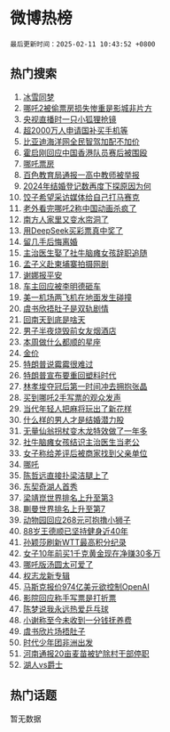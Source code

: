 # 微博热榜

`最后更新时间：2025-02-11 10:43:52 +0800`

## 热门搜索

1. [冰雪同梦](https://m.weibo.cn/search?containerid=100103type%3D1%26t%3D10%26q%3D%23%E5%86%B0%E9%9B%AA%E5%90%8C%E6%A2%A6%23&stream_entry_id=51&isnewpage=1&extparam=seat%3D1%26pos%3D0%26cate%3D10103%26filter_type%3Drealtimehot%26stream_entry_id%3D51%26c_type%3D51%26q%3D%2523%25E5%2586%25B0%25E9%259B%25AA%25E5%2590%258C%25E6%25A2%25A6%2523%26dgr%3D0%26display_time%3D1739241830%26pre_seqid%3D17392418307520402142208)
1. [哪吒2被偷票房损失惨重是影城非片方](https://m.weibo.cn/search?containerid=100103type%3D1%26t%3D10%26q%3D%23%E5%93%AA%E5%90%922%E8%A2%AB%E5%81%B7%E7%A5%A8%E6%88%BF%E6%8D%9F%E5%A4%B1%E6%83%A8%E9%87%8D%E6%98%AF%E5%BD%B1%E5%9F%8E%E9%9D%9E%E7%89%87%E6%96%B9%23&stream_entry_id=31&isnewpage=1&extparam=seat%3D1%26cate%3D5001%26lcate%3D5001%26stream_entry_id%3D31%26realpos%3D1%26flag%3D0%26dgr%3D0%26pos%3D0%26filter_type%3Drealtimehot%26c_type%3D31%26q%3D%2523%25E5%2593%25AA%25E5%2590%25922%25E8%25A2%25AB%25E5%2581%25B7%25E7%25A5%25A8%25E6%2588%25BF%25E6%258D%259F%25E5%25A4%25B1%25E6%2583%25A8%25E9%2587%258D%25E6%2598%25AF%25E5%25BD%25B1%25E5%259F%258E%25E9%259D%259E%25E7%2589%2587%25E6%2596%25B9%2523%26band_rank%3D1%26display_time%3D1739241830%26pre_seqid%3D17392418307520402142208)
1. [央视直播时一只小狐狸抢镜](https://m.weibo.cn/search?containerid=100103type%3D1%26t%3D10%26q%3D%23%E5%A4%AE%E8%A7%86%E7%9B%B4%E6%92%AD%E6%97%B6%E4%B8%80%E5%8F%AA%E5%B0%8F%E7%8B%90%E7%8B%B8%E6%8A%A2%E9%95%9C%23&stream_entry_id=31&isnewpage=1&extparam=seat%3D1%26cate%3D5001%26lcate%3D5001%26stream_entry_id%3D31%26realpos%3D2%26flag%3D0%26dgr%3D0%26pos%3D1%26filter_type%3Drealtimehot%26c_type%3D31%26q%3D%2523%25E5%25A4%25AE%25E8%25A7%2586%25E7%259B%25B4%25E6%2592%25AD%25E6%2597%25B6%25E4%25B8%2580%25E5%258F%25AA%25E5%25B0%258F%25E7%258B%2590%25E7%258B%25B8%25E6%258A%25A2%25E9%2595%259C%2523%26band_rank%3D2%26display_time%3D1739241830%26pre_seqid%3D17392418307520402142208)
1. [超2000万人申请国补买手机等](https://m.weibo.cn/search?containerid=100103type%3D1%26t%3D10%26q%3D%23%E8%B6%852000%E4%B8%87%E4%BA%BA%E7%94%B3%E8%AF%B7%E5%9B%BD%E8%A1%A5%E4%B9%B0%E6%89%8B%E6%9C%BA%E7%AD%89%23&stream_entry_id=31&isnewpage=1&extparam=seat%3D1%26cate%3D5001%26lcate%3D5001%26stream_entry_id%3D31%26realpos%3D3%26flag%3D0%26dgr%3D0%26pos%3D2%26filter_type%3Drealtimehot%26c_type%3D31%26q%3D%2523%25E8%25B6%25852000%25E4%25B8%2587%25E4%25BA%25BA%25E7%2594%25B3%25E8%25AF%25B7%25E5%259B%25BD%25E8%25A1%25A5%25E4%25B9%25B0%25E6%2589%258B%25E6%259C%25BA%25E7%25AD%2589%2523%26band_rank%3D3%26display_time%3D1739241830%26pre_seqid%3D17392418307520402142208)
1. [比亚迪海洋网全民智驾加配不加价](https://m.weibo.cn/search?containerid=100103type%3D1%26t%3D10%26q%3D%23%E6%AF%94%E4%BA%9A%E8%BF%AA%E6%B5%B7%E6%B4%8B%E7%BD%91%E5%85%A8%E6%B0%91%E6%99%BA%E9%A9%BE%E5%8A%A0%E9%85%8D%E4%B8%8D%E5%8A%A0%E4%BB%B7%23&stream_entry_id=31&isnewpage=1&extparam=seat%3D1%26cate%3D5001%26lcate%3D5001%26stream_entry_id%3D31%26q%3D%2523%25E6%25AF%2594%25E4%25BA%259A%25E8%25BF%25AA%25E6%25B5%25B7%25E6%25B4%258B%25E7%25BD%2591%25E5%2585%25A8%25E6%25B0%2591%25E6%2599%25BA%25E9%25A9%25BE%25E5%258A%25A0%25E9%2585%258D%25E4%25B8%258D%25E5%258A%25A0%25E4%25BB%25B7%2523%26dgr%3D0%26pos%3D3%26adid%3D275759%26is_ad_pos%3D1%26filter_type%3Drealtimehot%26c_type%3D31%26topic_ad%3D1%26band_rank%3D4%26display_time%3D1739241830%26pre_seqid%3D17392418307520402142208)
1. [霍启刚回应中国香港队员赛后被围殴](https://m.weibo.cn/search?containerid=100103type%3D1%26t%3D10%26q%3D%23%E9%9C%8D%E5%90%AF%E5%88%9A%E5%9B%9E%E5%BA%94%E4%B8%AD%E5%9B%BD%E9%A6%99%E6%B8%AF%E9%98%9F%E5%91%98%E8%B5%9B%E5%90%8E%E8%A2%AB%E5%9B%B4%E6%AE%B4%23&stream_entry_id=31&isnewpage=1&extparam=seat%3D1%26cate%3D5001%26lcate%3D5001%26stream_entry_id%3D31%26realpos%3D4%26flag%3D2%26dgr%3D0%26pos%3D4%26filter_type%3Drealtimehot%26c_type%3D31%26q%3D%2523%25E9%259C%258D%25E5%2590%25AF%25E5%2588%259A%25E5%259B%259E%25E5%25BA%2594%25E4%25B8%25AD%25E5%259B%25BD%25E9%25A6%2599%25E6%25B8%25AF%25E9%2598%259F%25E5%2591%2598%25E8%25B5%259B%25E5%2590%258E%25E8%25A2%25AB%25E5%259B%25B4%25E6%25AE%25B4%2523%26band_rank%3D4%26display_time%3D1739241830%26pre_seqid%3D17392418307520402142208)
1. [哪吒票房](https://m.weibo.cn/search?containerid=100103type%3D1%26t%3D10%26q%3D%E5%93%AA%E5%90%92%E7%A5%A8%E6%88%BF&stream_entry_id=31&isnewpage=1&extparam=seat%3D1%26cate%3D5001%26lcate%3D5001%26stream_entry_id%3D31%26realpos%3D5%26flag%3D1%26dgr%3D0%26pos%3D5%26filter_type%3Drealtimehot%26c_type%3D31%26q%3D%25E5%2593%25AA%25E5%2590%2592%25E7%25A5%25A8%25E6%2588%25BF%26band_rank%3D5%26display_time%3D1739241830%26pre_seqid%3D17392418307520402142208)
1. [百色教育局通报一高中教师被举报](https://m.weibo.cn/search?containerid=100103type%3D1%26t%3D10%26q%3D%23%E7%99%BE%E8%89%B2%E6%95%99%E8%82%B2%E5%B1%80%E9%80%9A%E6%8A%A5%E4%B8%80%E9%AB%98%E4%B8%AD%E6%95%99%E5%B8%88%E8%A2%AB%E4%B8%BE%E6%8A%A5%23&stream_entry_id=31&isnewpage=1&extparam=seat%3D1%26cate%3D5001%26lcate%3D5001%26stream_entry_id%3D31%26realpos%3D6%26flag%3D16%26dgr%3D0%26pos%3D6%26filter_type%3Drealtimehot%26c_type%3D31%26q%3D%2523%25E7%2599%25BE%25E8%2589%25B2%25E6%2595%2599%25E8%2582%25B2%25E5%25B1%2580%25E9%2580%259A%25E6%258A%25A5%25E4%25B8%2580%25E9%25AB%2598%25E4%25B8%25AD%25E6%2595%2599%25E5%25B8%2588%25E8%25A2%25AB%25E4%25B8%25BE%25E6%258A%25A5%2523%26band_rank%3D6%26display_time%3D1739241830%26pre_seqid%3D17392418307520402142208)
1. [2024年结婚登记数再度下探原因为何](https://m.weibo.cn/search?containerid=100103type%3D1%26t%3D10%26q%3D%232024%E5%B9%B4%E7%BB%93%E5%A9%9A%E7%99%BB%E8%AE%B0%E6%95%B0%E5%86%8D%E5%BA%A6%E4%B8%8B%E6%8E%A2%E5%8E%9F%E5%9B%A0%E4%B8%BA%E4%BD%95%23&stream_entry_id=31&isnewpage=1&extparam=seat%3D1%26cate%3D5001%26lcate%3D5001%26stream_entry_id%3D31%26realpos%3D7%26flag%3D0%26dgr%3D0%26pos%3D7%26filter_type%3Drealtimehot%26c_type%3D31%26q%3D%25232024%25E5%25B9%25B4%25E7%25BB%2593%25E5%25A9%259A%25E7%2599%25BB%25E8%25AE%25B0%25E6%2595%25B0%25E5%2586%258D%25E5%25BA%25A6%25E4%25B8%258B%25E6%258E%25A2%25E5%258E%259F%25E5%259B%25A0%25E4%25B8%25BA%25E4%25BD%2595%2523%26band_rank%3D7%26display_time%3D1739241830%26pre_seqid%3D17392418307520402142208)
1. [饺子希望采访媒体给自己打马赛克](https://m.weibo.cn/search?containerid=100103type%3D1%26t%3D10%26q%3D%23%E9%A5%BA%E5%AD%90%E5%B8%8C%E6%9C%9B%E9%87%87%E8%AE%BF%E5%AA%92%E4%BD%93%E7%BB%99%E8%87%AA%E5%B7%B1%E6%89%93%E9%A9%AC%E8%B5%9B%E5%85%8B%23&stream_entry_id=31&isnewpage=1&extparam=seat%3D1%26cate%3D5001%26lcate%3D5001%26stream_entry_id%3D31%26realpos%3D8%26flag%3D0%26dgr%3D0%26pos%3D8%26filter_type%3Drealtimehot%26c_type%3D31%26q%3D%2523%25E9%25A5%25BA%25E5%25AD%2590%25E5%25B8%258C%25E6%259C%259B%25E9%2587%2587%25E8%25AE%25BF%25E5%25AA%2592%25E4%25BD%2593%25E7%25BB%2599%25E8%2587%25AA%25E5%25B7%25B1%25E6%2589%2593%25E9%25A9%25AC%25E8%25B5%259B%25E5%2585%258B%2523%26band_rank%3D8%26display_time%3D1739241830%26pre_seqid%3D17392418307520402142208)
1. [老外看完哪吒2称中国动画杀疯了](https://m.weibo.cn/search?containerid=100103type%3D1%26t%3D10%26q%3D%23%E8%80%81%E5%A4%96%E7%9C%8B%E5%AE%8C%E5%93%AA%E5%90%922%E7%A7%B0%E4%B8%AD%E5%9B%BD%E5%8A%A8%E7%94%BB%E6%9D%80%E7%96%AF%E4%BA%86%23&stream_entry_id=31&isnewpage=1&extparam=seat%3D1%26cate%3D5001%26lcate%3D5001%26stream_entry_id%3D31%26realpos%3D9%26flag%3D0%26dgr%3D0%26pos%3D9%26filter_type%3Drealtimehot%26c_type%3D31%26q%3D%2523%25E8%2580%2581%25E5%25A4%2596%25E7%259C%258B%25E5%25AE%258C%25E5%2593%25AA%25E5%2590%25922%25E7%25A7%25B0%25E4%25B8%25AD%25E5%259B%25BD%25E5%258A%25A8%25E7%2594%25BB%25E6%259D%2580%25E7%2596%25AF%25E4%25BA%2586%2523%26band_rank%3D9%26display_time%3D1739241830%26pre_seqid%3D17392418307520402142208)
1. [南方人家里又变水帘洞了](https://m.weibo.cn/search?containerid=100103type%3D1%26t%3D10%26q%3D%23%E5%8D%97%E6%96%B9%E4%BA%BA%E5%AE%B6%E9%87%8C%E5%8F%88%E5%8F%98%E6%B0%B4%E5%B8%98%E6%B4%9E%E4%BA%86%23&stream_entry_id=31&isnewpage=1&extparam=seat%3D1%26cate%3D5001%26lcate%3D5001%26stream_entry_id%3D31%26realpos%3D10%26flag%3D1%26dgr%3D0%26pos%3D10%26filter_type%3Drealtimehot%26c_type%3D31%26q%3D%2523%25E5%258D%2597%25E6%2596%25B9%25E4%25BA%25BA%25E5%25AE%25B6%25E9%2587%258C%25E5%258F%2588%25E5%258F%2598%25E6%25B0%25B4%25E5%25B8%2598%25E6%25B4%259E%25E4%25BA%2586%2523%26band_rank%3D10%26display_time%3D1739241830%26pre_seqid%3D17392418307520402142208)
1. [用DeepSeek买彩票真中奖了](https://m.weibo.cn/search?containerid=100103type%3D1%26t%3D10%26q%3D%23%E7%94%A8DeepSeek%E4%B9%B0%E5%BD%A9%E7%A5%A8%E7%9C%9F%E4%B8%AD%E5%A5%96%E4%BA%86%23&stream_entry_id=31&isnewpage=1&extparam=seat%3D1%26cate%3D5001%26lcate%3D5001%26stream_entry_id%3D31%26realpos%3D11%26flag%3D1%26dgr%3D0%26pos%3D11%26filter_type%3Drealtimehot%26c_type%3D31%26q%3D%2523%25E7%2594%25A8DeepSeek%25E4%25B9%25B0%25E5%25BD%25A9%25E7%25A5%25A8%25E7%259C%259F%25E4%25B8%25AD%25E5%25A5%2596%25E4%25BA%2586%2523%26band_rank%3D11%26display_time%3D1739241830%26pre_seqid%3D17392418307520402142208)
1. [留几手后悔离婚](https://m.weibo.cn/search?containerid=100103type%3D1%26t%3D10%26q%3D%23%E7%95%99%E5%87%A0%E6%89%8B%E5%90%8E%E6%82%94%E7%A6%BB%E5%A9%9A%23&stream_entry_id=31&isnewpage=1&extparam=seat%3D1%26cate%3D5001%26lcate%3D5001%26stream_entry_id%3D31%26realpos%3D12%26flag%3D1%26dgr%3D0%26pos%3D12%26filter_type%3Drealtimehot%26c_type%3D31%26q%3D%2523%25E7%2595%2599%25E5%2587%25A0%25E6%2589%258B%25E5%2590%258E%25E6%2582%2594%25E7%25A6%25BB%25E5%25A9%259A%2523%26band_rank%3D12%26display_time%3D1739241830%26pre_seqid%3D17392418307520402142208)
1. [主治医生娶了社牛脑瘫女孩辞职追随](https://m.weibo.cn/search?containerid=100103type%3D1%26t%3D10%26q%3D%23%E4%B8%BB%E6%B2%BB%E5%8C%BB%E7%94%9F%E5%A8%B6%E4%BA%86%E7%A4%BE%E7%89%9B%E8%84%91%E7%98%AB%E5%A5%B3%E5%AD%A9%E8%BE%9E%E8%81%8C%E8%BF%BD%E9%9A%8F%23&stream_entry_id=31&isnewpage=1&extparam=seat%3D1%26cate%3D5001%26lcate%3D5001%26stream_entry_id%3D31%26realpos%3D13%26flag%3D1%26dgr%3D0%26pos%3D13%26filter_type%3Drealtimehot%26c_type%3D31%26q%3D%2523%25E4%25B8%25BB%25E6%25B2%25BB%25E5%258C%25BB%25E7%2594%259F%25E5%25A8%25B6%25E4%25BA%2586%25E7%25A4%25BE%25E7%2589%259B%25E8%2584%2591%25E7%2598%25AB%25E5%25A5%25B3%25E5%25AD%25A9%25E8%25BE%259E%25E8%2581%258C%25E8%25BF%25BD%25E9%259A%258F%2523%26band_rank%3D13%26display_time%3D1739241830%26pre_seqid%3D17392418307520402142208)
1. [孟子义赴柬埔寨拍摄网剧](https://m.weibo.cn/search?containerid=100103type%3D1%26t%3D10%26q%3D%23%E5%AD%9F%E5%AD%90%E4%B9%89%E8%B5%B4%E6%9F%AC%E5%9F%94%E5%AF%A8%E6%8B%8D%E6%91%84%E7%BD%91%E5%89%A7%23&stream_entry_id=31&isnewpage=1&extparam=seat%3D1%26cate%3D5001%26lcate%3D5001%26stream_entry_id%3D31%26realpos%3D14%26flag%3D2%26dgr%3D0%26pos%3D14%26filter_type%3Drealtimehot%26c_type%3D31%26q%3D%2523%25E5%25AD%259F%25E5%25AD%2590%25E4%25B9%2589%25E8%25B5%25B4%25E6%259F%25AC%25E5%259F%2594%25E5%25AF%25A8%25E6%258B%258D%25E6%2591%2584%25E7%25BD%2591%25E5%2589%25A7%2523%26band_rank%3D14%26display_time%3D1739241830%26pre_seqid%3D17392418307520402142208)
1. [谢娜报平安](https://m.weibo.cn/search?containerid=100103type%3D1%26t%3D10%26q%3D%23%E8%B0%A2%E5%A8%9C%E6%8A%A5%E5%B9%B3%E5%AE%89%23&stream_entry_id=31&isnewpage=1&extparam=seat%3D1%26cate%3D5001%26lcate%3D5001%26stream_entry_id%3D31%26realpos%3D15%26flag%3D2%26dgr%3D0%26pos%3D15%26filter_type%3Drealtimehot%26c_type%3D31%26q%3D%2523%25E8%25B0%25A2%25E5%25A8%259C%25E6%258A%25A5%25E5%25B9%25B3%25E5%25AE%2589%2523%26band_rank%3D15%26display_time%3D1739241830%26pre_seqid%3D17392418307520402142208)
1. [车主回应被李明德砸车](https://m.weibo.cn/search?containerid=100103type%3D1%26t%3D10%26q%3D%23%E8%BD%A6%E4%B8%BB%E5%9B%9E%E5%BA%94%E8%A2%AB%E6%9D%8E%E6%98%8E%E5%BE%B7%E7%A0%B8%E8%BD%A6%23&stream_entry_id=31&isnewpage=1&extparam=seat%3D1%26cate%3D5001%26lcate%3D5001%26stream_entry_id%3D31%26realpos%3D16%26flag%3D1%26dgr%3D0%26pos%3D16%26filter_type%3Drealtimehot%26c_type%3D31%26q%3D%2523%25E8%25BD%25A6%25E4%25B8%25BB%25E5%259B%259E%25E5%25BA%2594%25E8%25A2%25AB%25E6%259D%258E%25E6%2598%258E%25E5%25BE%25B7%25E7%25A0%25B8%25E8%25BD%25A6%2523%26band_rank%3D16%26display_time%3D1739241830%26pre_seqid%3D17392418307520402142208)
1. [美一机场两飞机在地面发生碰撞](https://m.weibo.cn/search?containerid=100103type%3D1%26t%3D10%26q%3D%23%E7%BE%8E%E4%B8%80%E6%9C%BA%E5%9C%BA%E4%B8%A4%E9%A3%9E%E6%9C%BA%E5%9C%A8%E5%9C%B0%E9%9D%A2%E5%8F%91%E7%94%9F%E7%A2%B0%E6%92%9E%23&stream_entry_id=31&isnewpage=1&extparam=seat%3D1%26cate%3D5001%26lcate%3D5001%26stream_entry_id%3D31%26realpos%3D17%26flag%3D0%26dgr%3D0%26pos%3D17%26filter_type%3Drealtimehot%26c_type%3D31%26q%3D%2523%25E7%25BE%258E%25E4%25B8%2580%25E6%259C%25BA%25E5%259C%25BA%25E4%25B8%25A4%25E9%25A3%259E%25E6%259C%25BA%25E5%259C%25A8%25E5%259C%25B0%25E9%259D%25A2%25E5%258F%2591%25E7%2594%259F%25E7%25A2%25B0%25E6%2592%259E%2523%26band_rank%3D17%26display_time%3D1739241830%26pre_seqid%3D17392418307520402142208)
1. [虞书欣捂肚子是双轨剧情](https://m.weibo.cn/search?containerid=100103type%3D1%26t%3D10%26q%3D%23%E8%99%9E%E4%B9%A6%E6%AC%A3%E6%8D%82%E8%82%9A%E5%AD%90%E6%98%AF%E5%8F%8C%E8%BD%A8%E5%89%A7%E6%83%85%23&stream_entry_id=31&isnewpage=1&extparam=seat%3D1%26cate%3D5001%26lcate%3D5001%26stream_entry_id%3D31%26realpos%3D18%26flag%3D1%26dgr%3D0%26pos%3D18%26filter_type%3Drealtimehot%26c_type%3D31%26q%3D%2523%25E8%2599%259E%25E4%25B9%25A6%25E6%25AC%25A3%25E6%258D%2582%25E8%2582%259A%25E5%25AD%2590%25E6%2598%25AF%25E5%258F%258C%25E8%25BD%25A8%25E5%2589%25A7%25E6%2583%2585%2523%26band_rank%3D18%26display_time%3D1739241830%26pre_seqid%3D17392418307520402142208)
1. [回南天到底是啥天](https://m.weibo.cn/search?containerid=100103type%3D1%26t%3D10%26q%3D%23%E5%9B%9E%E5%8D%97%E5%A4%A9%E5%88%B0%E5%BA%95%E6%98%AF%E5%95%A5%E5%A4%A9%23&stream_entry_id=31&isnewpage=1&extparam=seat%3D1%26cate%3D5001%26lcate%3D5001%26stream_entry_id%3D31%26realpos%3D19%26flag%3D1%26dgr%3D0%26pos%3D19%26filter_type%3Drealtimehot%26c_type%3D31%26q%3D%2523%25E5%259B%259E%25E5%258D%2597%25E5%25A4%25A9%25E5%2588%25B0%25E5%25BA%2595%25E6%2598%25AF%25E5%2595%25A5%25E5%25A4%25A9%2523%26band_rank%3D19%26display_time%3D1739241830%26pre_seqid%3D17392418307520402142208)
1. [男子半夜烧毁前女友烟酒店](https://m.weibo.cn/search?containerid=100103type%3D1%26t%3D10%26q%3D%23%E7%94%B7%E5%AD%90%E5%8D%8A%E5%A4%9C%E7%83%A7%E6%AF%81%E5%89%8D%E5%A5%B3%E5%8F%8B%E7%83%9F%E9%85%92%E5%BA%97%23&stream_entry_id=31&isnewpage=1&extparam=seat%3D1%26cate%3D5001%26lcate%3D5001%26stream_entry_id%3D31%26realpos%3D20%26flag%3D0%26dgr%3D0%26pos%3D20%26filter_type%3Drealtimehot%26c_type%3D31%26q%3D%2523%25E7%2594%25B7%25E5%25AD%2590%25E5%258D%258A%25E5%25A4%259C%25E7%2583%25A7%25E6%25AF%2581%25E5%2589%258D%25E5%25A5%25B3%25E5%258F%258B%25E7%2583%259F%25E9%2585%2592%25E5%25BA%2597%2523%26band_rank%3D20%26display_time%3D1739241830%26pre_seqid%3D17392418307520402142208)
1. [本周做什么都顺的星座](https://m.weibo.cn/search?containerid=100103type%3D1%26t%3D10%26q%3D%23%E6%9C%AC%E5%91%A8%E5%81%9A%E4%BB%80%E4%B9%88%E9%83%BD%E9%A1%BA%E7%9A%84%E6%98%9F%E5%BA%A7%23&stream_entry_id=31&isnewpage=1&extparam=seat%3D1%26cate%3D5001%26lcate%3D5001%26stream_entry_id%3D31%26realpos%3D21%26flag%3D1%26dgr%3D0%26pos%3D21%26filter_type%3Drealtimehot%26c_type%3D31%26q%3D%2523%25E6%259C%25AC%25E5%2591%25A8%25E5%2581%259A%25E4%25BB%2580%25E4%25B9%2588%25E9%2583%25BD%25E9%25A1%25BA%25E7%259A%2584%25E6%2598%259F%25E5%25BA%25A7%2523%26band_rank%3D21%26display_time%3D1739241830%26pre_seqid%3D17392418307520402142208)
1. [金价](https://m.weibo.cn/search?containerid=100103type%3D1%26t%3D10%26q%3D%E9%87%91%E4%BB%B7&stream_entry_id=31&isnewpage=1&extparam=seat%3D1%26cate%3D5001%26lcate%3D5001%26stream_entry_id%3D31%26realpos%3D22%26flag%3D1%26dgr%3D0%26pos%3D22%26filter_type%3Drealtimehot%26c_type%3D31%26q%3D%25E9%2587%2591%25E4%25BB%25B7%26band_rank%3D22%26display_time%3D1739241830%26pre_seqid%3D17392418307520402142208)
1. [特朗普说霉霉很难过](https://m.weibo.cn/search?containerid=100103type%3D1%26t%3D10%26q%3D%23%E7%89%B9%E6%9C%97%E6%99%AE%E8%AF%B4%E9%9C%89%E9%9C%89%E5%BE%88%E9%9A%BE%E8%BF%87%23&stream_entry_id=31&isnewpage=1&extparam=seat%3D1%26cate%3D5001%26lcate%3D5001%26stream_entry_id%3D31%26realpos%3D23%26flag%3D0%26dgr%3D0%26pos%3D23%26filter_type%3Drealtimehot%26c_type%3D31%26q%3D%2523%25E7%2589%25B9%25E6%259C%2597%25E6%2599%25AE%25E8%25AF%25B4%25E9%259C%2589%25E9%259C%2589%25E5%25BE%2588%25E9%259A%25BE%25E8%25BF%2587%2523%26band_rank%3D23%26display_time%3D1739241830%26pre_seqid%3D17392418307520402142208)
1. [特朗普宣布要重回塑料时代](https://m.weibo.cn/search?containerid=100103type%3D1%26t%3D10%26q%3D%23%E7%89%B9%E6%9C%97%E6%99%AE%E5%AE%A3%E5%B8%83%E8%A6%81%E9%87%8D%E5%9B%9E%E5%A1%91%E6%96%99%E6%97%B6%E4%BB%A3%23&stream_entry_id=31&isnewpage=1&extparam=seat%3D1%26cate%3D5001%26lcate%3D5001%26stream_entry_id%3D31%26realpos%3D24%26flag%3D0%26dgr%3D0%26pos%3D24%26filter_type%3Drealtimehot%26c_type%3D31%26q%3D%2523%25E7%2589%25B9%25E6%259C%2597%25E6%2599%25AE%25E5%25AE%25A3%25E5%25B8%2583%25E8%25A6%2581%25E9%2587%258D%25E5%259B%259E%25E5%25A1%2591%25E6%2596%2599%25E6%2597%25B6%25E4%25BB%25A3%2523%26band_rank%3D24%26display_time%3D1739241830%26pre_seqid%3D17392418307520402142208)
1. [林孝埈夺冠后第一时间冲去拥抱张晶](https://m.weibo.cn/search?containerid=100103type%3D1%26t%3D10%26q%3D%23%E6%9E%97%E5%AD%9D%E5%9F%88%E5%A4%BA%E5%86%A0%E5%90%8E%E7%AC%AC%E4%B8%80%E6%97%B6%E9%97%B4%E5%86%B2%E5%8E%BB%E6%8B%A5%E6%8A%B1%E5%BC%A0%E6%99%B6%23&stream_entry_id=31&isnewpage=1&extparam=seat%3D1%26cate%3D5001%26lcate%3D5001%26stream_entry_id%3D31%26realpos%3D25%26flag%3D1%26dgr%3D0%26pos%3D25%26filter_type%3Drealtimehot%26c_type%3D31%26q%3D%2523%25E6%259E%2597%25E5%25AD%259D%25E5%259F%2588%25E5%25A4%25BA%25E5%2586%25A0%25E5%2590%258E%25E7%25AC%25AC%25E4%25B8%2580%25E6%2597%25B6%25E9%2597%25B4%25E5%2586%25B2%25E5%258E%25BB%25E6%258B%25A5%25E6%258A%25B1%25E5%25BC%25A0%25E6%2599%25B6%2523%26band_rank%3D25%26display_time%3D1739241830%26pre_seqid%3D17392418307520402142208)
1. [买到哪吒2手写票的观众发声](https://m.weibo.cn/search?containerid=100103type%3D1%26t%3D10%26q%3D%23%E4%B9%B0%E5%88%B0%E5%93%AA%E5%90%922%E6%89%8B%E5%86%99%E7%A5%A8%E7%9A%84%E8%A7%82%E4%BC%97%E5%8F%91%E5%A3%B0%23&stream_entry_id=31&isnewpage=1&extparam=seat%3D1%26cate%3D5001%26lcate%3D5001%26stream_entry_id%3D31%26realpos%3D26%26flag%3D0%26dgr%3D0%26pos%3D26%26filter_type%3Drealtimehot%26c_type%3D31%26q%3D%2523%25E4%25B9%25B0%25E5%2588%25B0%25E5%2593%25AA%25E5%2590%25922%25E6%2589%258B%25E5%2586%2599%25E7%25A5%25A8%25E7%259A%2584%25E8%25A7%2582%25E4%25BC%2597%25E5%258F%2591%25E5%25A3%25B0%2523%26band_rank%3D26%26display_time%3D1739241830%26pre_seqid%3D17392418307520402142208)
1. [当代年轻人把麻将玩出了新花样](https://m.weibo.cn/search?containerid=100103type%3D1%26t%3D10%26q%3D%23%E5%BD%93%E4%BB%A3%E5%B9%B4%E8%BD%BB%E4%BA%BA%E6%8A%8A%E9%BA%BB%E5%B0%86%E7%8E%A9%E5%87%BA%E4%BA%86%E6%96%B0%E8%8A%B1%E6%A0%B7%23&stream_entry_id=31&isnewpage=1&extparam=seat%3D1%26cate%3D5001%26lcate%3D5001%26stream_entry_id%3D31%26realpos%3D27%26flag%3D1%26dgr%3D0%26pos%3D27%26filter_type%3Drealtimehot%26c_type%3D31%26q%3D%2523%25E5%25BD%2593%25E4%25BB%25A3%25E5%25B9%25B4%25E8%25BD%25BB%25E4%25BA%25BA%25E6%258A%258A%25E9%25BA%25BB%25E5%25B0%2586%25E7%258E%25A9%25E5%2587%25BA%25E4%25BA%2586%25E6%2596%25B0%25E8%258A%25B1%25E6%25A0%25B7%2523%26band_rank%3D27%26display_time%3D1739241830%26pre_seqid%3D17392418307520402142208)
1. [什么样的男人才是结婚潜力股](https://m.weibo.cn/search?containerid=100103type%3D1%26t%3D10%26q%3D%E4%BB%80%E4%B9%88%E6%A0%B7%E7%9A%84%E7%94%B7%E4%BA%BA%E6%89%8D%E6%98%AF%E7%BB%93%E5%A9%9A%E6%BD%9C%E5%8A%9B%E8%82%A1&stream_entry_id=31&isnewpage=1&extparam=seat%3D1%26cate%3D5001%26lcate%3D5001%26stream_entry_id%3D31%26realpos%3D28%26flag%3D1%26dgr%3D0%26pos%3D28%26filter_type%3Drealtimehot%26c_type%3D31%26q%3D%25E4%25BB%2580%25E4%25B9%2588%25E6%25A0%25B7%25E7%259A%2584%25E7%2594%25B7%25E4%25BA%25BA%25E6%2589%258D%25E6%2598%25AF%25E7%25BB%2593%25E5%25A9%259A%25E6%25BD%259C%25E5%258A%259B%25E8%2582%25A1%26band_rank%3D28%26display_time%3D1739241830%26pre_seqid%3D17392418307520402142208)
1. [无量仙翁拐杖变木龙特效做了一年多](https://m.weibo.cn/search?containerid=100103type%3D1%26t%3D10%26q%3D%23%E6%97%A0%E9%87%8F%E4%BB%99%E7%BF%81%E6%8B%90%E6%9D%96%E5%8F%98%E6%9C%A8%E9%BE%99%E7%89%B9%E6%95%88%E5%81%9A%E4%BA%86%E4%B8%80%E5%B9%B4%E5%A4%9A%23&stream_entry_id=31&isnewpage=1&extparam=seat%3D1%26cate%3D5001%26lcate%3D5001%26stream_entry_id%3D31%26realpos%3D29%26flag%3D0%26dgr%3D0%26pos%3D29%26filter_type%3Drealtimehot%26c_type%3D31%26q%3D%2523%25E6%2597%25A0%25E9%2587%258F%25E4%25BB%2599%25E7%25BF%2581%25E6%258B%2590%25E6%259D%2596%25E5%258F%2598%25E6%259C%25A8%25E9%25BE%2599%25E7%2589%25B9%25E6%2595%2588%25E5%2581%259A%25E4%25BA%2586%25E4%25B8%2580%25E5%25B9%25B4%25E5%25A4%259A%2523%26band_rank%3D29%26display_time%3D1739241830%26pre_seqid%3D17392418307520402142208)
1. [社牛脑瘫女孩结识主治医生当老公](https://m.weibo.cn/search?containerid=100103type%3D1%26t%3D10%26q%3D%23%E7%A4%BE%E7%89%9B%E8%84%91%E7%98%AB%E5%A5%B3%E5%AD%A9%E7%BB%93%E8%AF%86%E4%B8%BB%E6%B2%BB%E5%8C%BB%E7%94%9F%E5%BD%93%E8%80%81%E5%85%AC%23&stream_entry_id=31&isnewpage=1&extparam=seat%3D1%26cate%3D5001%26lcate%3D5001%26stream_entry_id%3D31%26realpos%3D30%26flag%3D1%26dgr%3D0%26pos%3D30%26filter_type%3Drealtimehot%26c_type%3D31%26q%3D%2523%25E7%25A4%25BE%25E7%2589%259B%25E8%2584%2591%25E7%2598%25AB%25E5%25A5%25B3%25E5%25AD%25A9%25E7%25BB%2593%25E8%25AF%2586%25E4%25B8%25BB%25E6%25B2%25BB%25E5%258C%25BB%25E7%2594%259F%25E5%25BD%2593%25E8%2580%2581%25E5%2585%25AC%2523%26band_rank%3D30%26display_time%3D1739241830%26pre_seqid%3D17392418307520402142208)
1. [女子称给差评后被商家找到父亲单位](https://m.weibo.cn/search?containerid=100103type%3D1%26t%3D10%26q%3D%23%E5%A5%B3%E5%AD%90%E7%A7%B0%E7%BB%99%E5%B7%AE%E8%AF%84%E5%90%8E%E8%A2%AB%E5%95%86%E5%AE%B6%E6%89%BE%E5%88%B0%E7%88%B6%E4%BA%B2%E5%8D%95%E4%BD%8D%23&stream_entry_id=31&isnewpage=1&extparam=seat%3D1%26cate%3D5001%26lcate%3D5001%26stream_entry_id%3D31%26realpos%3D31%26flag%3D1%26dgr%3D0%26pos%3D31%26filter_type%3Drealtimehot%26c_type%3D31%26q%3D%2523%25E5%25A5%25B3%25E5%25AD%2590%25E7%25A7%25B0%25E7%25BB%2599%25E5%25B7%25AE%25E8%25AF%2584%25E5%2590%258E%25E8%25A2%25AB%25E5%2595%2586%25E5%25AE%25B6%25E6%2589%25BE%25E5%2588%25B0%25E7%2588%25B6%25E4%25BA%25B2%25E5%258D%2595%25E4%25BD%258D%2523%26band_rank%3D31%26display_time%3D1739241830%26pre_seqid%3D17392418307520402142208)
1. [哪吒](https://m.weibo.cn/search?containerid=100103type%3D1%26t%3D10%26q%3D%E5%93%AA%E5%90%92&stream_entry_id=31&isnewpage=1&extparam=seat%3D1%26cate%3D5001%26lcate%3D5001%26stream_entry_id%3D31%26realpos%3D32%26flag%3D0%26dgr%3D0%26pos%3D32%26filter_type%3Drealtimehot%26c_type%3D31%26q%3D%25E5%2593%25AA%25E5%2590%2592%26band_rank%3D32%26display_time%3D1739241830%26pre_seqid%3D17392418307520402142208)
1. [陈哲远直接扑梁洁腿上了](https://m.weibo.cn/search?containerid=100103type%3D1%26t%3D10%26q%3D%23%E9%99%88%E5%93%B2%E8%BF%9C%E7%9B%B4%E6%8E%A5%E6%89%91%E6%A2%81%E6%B4%81%E8%85%BF%E4%B8%8A%E4%BA%86%23&stream_entry_id=31&isnewpage=1&extparam=seat%3D1%26cate%3D5001%26lcate%3D5001%26stream_entry_id%3D31%26realpos%3D33%26flag%3D1%26dgr%3D0%26pos%3D33%26filter_type%3Drealtimehot%26c_type%3D31%26q%3D%2523%25E9%2599%2588%25E5%2593%25B2%25E8%25BF%259C%25E7%259B%25B4%25E6%258E%25A5%25E6%2589%2591%25E6%25A2%2581%25E6%25B4%2581%25E8%2585%25BF%25E4%25B8%258A%25E4%25BA%2586%2523%26band_rank%3D33%26display_time%3D1739241830%26pre_seqid%3D17392418307520402142208)
1. [东契奇湖人首秀](https://m.weibo.cn/search?containerid=100103type%3D1%26t%3D10%26q%3D%23%E4%B8%9C%E5%A5%91%E5%A5%87%E6%B9%96%E4%BA%BA%E9%A6%96%E7%A7%80%23&stream_entry_id=31&isnewpage=1&extparam=seat%3D1%26cate%3D5001%26lcate%3D5001%26stream_entry_id%3D31%26realpos%3D34%26flag%3D0%26dgr%3D0%26pos%3D34%26filter_type%3Drealtimehot%26c_type%3D31%26q%3D%2523%25E4%25B8%259C%25E5%25A5%2591%25E5%25A5%2587%25E6%25B9%2596%25E4%25BA%25BA%25E9%25A6%2596%25E7%25A7%2580%2523%26band_rank%3D34%26display_time%3D1739241830%26pre_seqid%3D17392418307520402142208)
1. [梁靖崑世界排名上升至第3](https://m.weibo.cn/search?containerid=100103type%3D1%26t%3D10%26q%3D%23%E6%A2%81%E9%9D%96%E5%B4%91%E4%B8%96%E7%95%8C%E6%8E%92%E5%90%8D%E4%B8%8A%E5%8D%87%E8%87%B3%E7%AC%AC3%23&stream_entry_id=31&isnewpage=1&extparam=seat%3D1%26cate%3D5001%26lcate%3D5001%26stream_entry_id%3D31%26realpos%3D35%26flag%3D1%26dgr%3D0%26pos%3D35%26filter_type%3Drealtimehot%26c_type%3D31%26q%3D%2523%25E6%25A2%2581%25E9%259D%2596%25E5%25B4%2591%25E4%25B8%2596%25E7%2595%258C%25E6%258E%2592%25E5%2590%258D%25E4%25B8%258A%25E5%258D%2587%25E8%2587%25B3%25E7%25AC%25AC3%2523%26band_rank%3D35%26display_time%3D1739241830%26pre_seqid%3D17392418307520402142208)
1. [蒯曼世界排名上升至第7](https://m.weibo.cn/search?containerid=100103type%3D1%26t%3D10%26q%3D%23%E8%92%AF%E6%9B%BC%E4%B8%96%E7%95%8C%E6%8E%92%E5%90%8D%E4%B8%8A%E5%8D%87%E8%87%B3%E7%AC%AC7%23&stream_entry_id=31&isnewpage=1&extparam=seat%3D1%26cate%3D5001%26lcate%3D5001%26stream_entry_id%3D31%26realpos%3D36%26flag%3D1%26dgr%3D0%26pos%3D36%26filter_type%3Drealtimehot%26c_type%3D31%26q%3D%2523%25E8%2592%25AF%25E6%259B%25BC%25E4%25B8%2596%25E7%2595%258C%25E6%258E%2592%25E5%2590%258D%25E4%25B8%258A%25E5%258D%2587%25E8%2587%25B3%25E7%25AC%25AC7%2523%26band_rank%3D36%26display_time%3D1739241830%26pre_seqid%3D17392418307520402142208)
1. [动物园回应268元可抱撸小狮子](https://m.weibo.cn/search?containerid=100103type%3D1%26t%3D10%26q%3D%23%E5%8A%A8%E7%89%A9%E5%9B%AD%E5%9B%9E%E5%BA%94268%E5%85%83%E5%8F%AF%E6%8A%B1%E6%92%B8%E5%B0%8F%E7%8B%AE%E5%AD%90%23&stream_entry_id=31&isnewpage=1&extparam=seat%3D1%26cate%3D5001%26lcate%3D5001%26stream_entry_id%3D31%26realpos%3D37%26flag%3D1%26dgr%3D0%26pos%3D37%26filter_type%3Drealtimehot%26c_type%3D31%26q%3D%2523%25E5%258A%25A8%25E7%2589%25A9%25E5%259B%25AD%25E5%259B%259E%25E5%25BA%2594268%25E5%2585%2583%25E5%258F%25AF%25E6%258A%25B1%25E6%2592%25B8%25E5%25B0%258F%25E7%258B%25AE%25E5%25AD%2590%2523%26band_rank%3D37%26display_time%3D1739241830%26pre_seqid%3D17392418307520402142208)
1. [88岁王德顺已坚持健身近40年](https://m.weibo.cn/search?containerid=100103type%3D1%26t%3D10%26q%3D%2388%E5%B2%81%E7%8E%8B%E5%BE%B7%E9%A1%BA%E5%B7%B2%E5%9D%9A%E6%8C%81%E5%81%A5%E8%BA%AB%E8%BF%9140%E5%B9%B4%23&stream_entry_id=31&isnewpage=1&extparam=seat%3D1%26cate%3D5001%26lcate%3D5001%26stream_entry_id%3D31%26realpos%3D38%26flag%3D1%26dgr%3D0%26pos%3D38%26filter_type%3Drealtimehot%26c_type%3D31%26q%3D%252388%25E5%25B2%2581%25E7%258E%258B%25E5%25BE%25B7%25E9%25A1%25BA%25E5%25B7%25B2%25E5%259D%259A%25E6%258C%2581%25E5%2581%25A5%25E8%25BA%25AB%25E8%25BF%259140%25E5%25B9%25B4%2523%26band_rank%3D38%26display_time%3D1739241830%26pre_seqid%3D17392418307520402142208)
1. [孙颖莎刷新WTT最高积分纪录](https://m.weibo.cn/search?containerid=100103type%3D1%26t%3D10%26q%3D%23%E5%AD%99%E9%A2%96%E8%8E%8E%E5%88%B7%E6%96%B0WTT%E6%9C%80%E9%AB%98%E7%A7%AF%E5%88%86%E7%BA%AA%E5%BD%95%23&stream_entry_id=31&isnewpage=1&extparam=seat%3D1%26cate%3D5001%26lcate%3D5001%26stream_entry_id%3D31%26realpos%3D39%26flag%3D1%26dgr%3D0%26pos%3D39%26filter_type%3Drealtimehot%26c_type%3D31%26q%3D%2523%25E5%25AD%2599%25E9%25A2%2596%25E8%258E%258E%25E5%2588%25B7%25E6%2596%25B0WTT%25E6%259C%2580%25E9%25AB%2598%25E7%25A7%25AF%25E5%2588%2586%25E7%25BA%25AA%25E5%25BD%2595%2523%26band_rank%3D39%26display_time%3D1739241830%26pre_seqid%3D17392418307520402142208)
1. [女子10年前买1千克黄金现在净赚30多万](https://m.weibo.cn/search?containerid=100103type%3D1%26t%3D10%26q%3D%23%E5%A5%B3%E5%AD%9010%E5%B9%B4%E5%89%8D%E4%B9%B01%E5%8D%83%E5%85%8B%E9%BB%84%E9%87%91%E7%8E%B0%E5%9C%A8%E5%87%80%E8%B5%9A30%E5%A4%9A%E4%B8%87%23&stream_entry_id=31&isnewpage=1&extparam=seat%3D1%26cate%3D5001%26lcate%3D5001%26stream_entry_id%3D31%26realpos%3D40%26flag%3D0%26dgr%3D0%26pos%3D40%26filter_type%3Drealtimehot%26c_type%3D31%26q%3D%2523%25E5%25A5%25B3%25E5%25AD%259010%25E5%25B9%25B4%25E5%2589%258D%25E4%25B9%25B01%25E5%258D%2583%25E5%2585%258B%25E9%25BB%2584%25E9%2587%2591%25E7%258E%25B0%25E5%259C%25A8%25E5%2587%2580%25E8%25B5%259A30%25E5%25A4%259A%25E4%25B8%2587%2523%26band_rank%3D40%26display_time%3D1739241830%26pre_seqid%3D17392418307520402142208)
1. [哪吒版汤圆太可爱了](https://m.weibo.cn/search?containerid=100103type%3D1%26t%3D10%26q%3D%23%E5%93%AA%E5%90%92%E7%89%88%E6%B1%A4%E5%9C%86%E5%A4%AA%E5%8F%AF%E7%88%B1%E4%BA%86%23&stream_entry_id=31&isnewpage=1&extparam=seat%3D1%26cate%3D5001%26lcate%3D5001%26stream_entry_id%3D31%26realpos%3D41%26flag%3D0%26dgr%3D0%26pos%3D41%26filter_type%3Drealtimehot%26c_type%3D31%26q%3D%2523%25E5%2593%25AA%25E5%2590%2592%25E7%2589%2588%25E6%25B1%25A4%25E5%259C%2586%25E5%25A4%25AA%25E5%258F%25AF%25E7%2588%25B1%25E4%25BA%2586%2523%26band_rank%3D41%26display_time%3D1739241830%26pre_seqid%3D17392418307520402142208)
1. [权志龙新专辑](https://m.weibo.cn/search?containerid=100103type%3D1%26t%3D10%26q%3D%E6%9D%83%E5%BF%97%E9%BE%99%E6%96%B0%E4%B8%93%E8%BE%91&stream_entry_id=31&isnewpage=1&extparam=seat%3D1%26cate%3D5001%26lcate%3D5001%26stream_entry_id%3D31%26realpos%3D42%26flag%3D1%26dgr%3D0%26pos%3D42%26filter_type%3Drealtimehot%26c_type%3D31%26q%3D%25E6%259D%2583%25E5%25BF%2597%25E9%25BE%2599%25E6%2596%25B0%25E4%25B8%2593%25E8%25BE%2591%26band_rank%3D42%26display_time%3D1739241830%26pre_seqid%3D17392418307520402142208)
1. [马斯克报价974亿美元欲控制OpenAI](https://m.weibo.cn/search?containerid=100103type%3D1%26t%3D10%26q%3D%23%E9%A9%AC%E6%96%AF%E5%85%8B%E6%8A%A5%E4%BB%B7974%E4%BA%BF%E7%BE%8E%E5%85%83%E6%AC%B2%E6%8E%A7%E5%88%B6OpenAI%23&stream_entry_id=31&isnewpage=1&extparam=seat%3D1%26cate%3D5001%26lcate%3D5001%26stream_entry_id%3D31%26realpos%3D43%26flag%3D0%26dgr%3D0%26pos%3D43%26filter_type%3Drealtimehot%26c_type%3D31%26q%3D%2523%25E9%25A9%25AC%25E6%2596%25AF%25E5%2585%258B%25E6%258A%25A5%25E4%25BB%25B7974%25E4%25BA%25BF%25E7%25BE%258E%25E5%2585%2583%25E6%25AC%25B2%25E6%258E%25A7%25E5%2588%25B6OpenAI%2523%26band_rank%3D43%26display_time%3D1739241830%26pre_seqid%3D17392418307520402142208)
1. [影院回应称手写票是打折票](https://m.weibo.cn/search?containerid=100103type%3D1%26t%3D10%26q%3D%23%E5%BD%B1%E9%99%A2%E5%9B%9E%E5%BA%94%E7%A7%B0%E6%89%8B%E5%86%99%E7%A5%A8%E6%98%AF%E6%89%93%E6%8A%98%E7%A5%A8%23&stream_entry_id=31&isnewpage=1&extparam=seat%3D1%26cate%3D5001%26lcate%3D5001%26stream_entry_id%3D31%26realpos%3D44%26flag%3D1%26dgr%3D0%26pos%3D44%26filter_type%3Drealtimehot%26c_type%3D31%26q%3D%2523%25E5%25BD%25B1%25E9%2599%25A2%25E5%259B%259E%25E5%25BA%2594%25E7%25A7%25B0%25E6%2589%258B%25E5%2586%2599%25E7%25A5%25A8%25E6%2598%25AF%25E6%2589%2593%25E6%258A%2598%25E7%25A5%25A8%2523%26band_rank%3D44%26display_time%3D1739241830%26pre_seqid%3D17392418307520402142208)
1. [陈梦说我永远热爱乒乓球](https://m.weibo.cn/search?containerid=100103type%3D1%26t%3D10%26q%3D%23%E9%99%88%E6%A2%A6%E8%AF%B4%E6%88%91%E6%B0%B8%E8%BF%9C%E7%83%AD%E7%88%B1%E4%B9%92%E4%B9%93%E7%90%83%23&stream_entry_id=31&isnewpage=1&extparam=seat%3D1%26cate%3D5001%26lcate%3D5001%26stream_entry_id%3D31%26realpos%3D45%26flag%3D1%26dgr%3D0%26pos%3D45%26filter_type%3Drealtimehot%26c_type%3D31%26q%3D%2523%25E9%2599%2588%25E6%25A2%25A6%25E8%25AF%25B4%25E6%2588%2591%25E6%25B0%25B8%25E8%25BF%259C%25E7%2583%25AD%25E7%2588%25B1%25E4%25B9%2592%25E4%25B9%2593%25E7%2590%2583%2523%26band_rank%3D45%26display_time%3D1739241830%26pre_seqid%3D17392418307520402142208)
1. [小谢称至今未收到一分钱抚养费](https://m.weibo.cn/search?containerid=100103type%3D1%26t%3D10%26q%3D%23%E5%B0%8F%E8%B0%A2%E7%A7%B0%E8%87%B3%E4%BB%8A%E6%9C%AA%E6%94%B6%E5%88%B0%E4%B8%80%E5%88%86%E9%92%B1%E6%8A%9A%E5%85%BB%E8%B4%B9%23&stream_entry_id=31&isnewpage=1&extparam=seat%3D1%26cate%3D5001%26lcate%3D5001%26stream_entry_id%3D31%26realpos%3D46%26flag%3D0%26dgr%3D0%26pos%3D46%26filter_type%3Drealtimehot%26c_type%3D31%26q%3D%2523%25E5%25B0%258F%25E8%25B0%25A2%25E7%25A7%25B0%25E8%2587%25B3%25E4%25BB%258A%25E6%259C%25AA%25E6%2594%25B6%25E5%2588%25B0%25E4%25B8%2580%25E5%2588%2586%25E9%2592%25B1%25E6%258A%259A%25E5%2585%25BB%25E8%25B4%25B9%2523%26band_rank%3D46%26display_time%3D1739241830%26pre_seqid%3D17392418307520402142208)
1. [虞书欣片场捂肚子](https://m.weibo.cn/search?containerid=100103type%3D1%26t%3D10%26q%3D%23%E8%99%9E%E4%B9%A6%E6%AC%A3%E7%89%87%E5%9C%BA%E6%8D%82%E8%82%9A%E5%AD%90%23&stream_entry_id=31&isnewpage=1&extparam=seat%3D1%26cate%3D5001%26lcate%3D5001%26stream_entry_id%3D31%26realpos%3D47%26flag%3D0%26dgr%3D0%26pos%3D47%26filter_type%3Drealtimehot%26c_type%3D31%26q%3D%2523%25E8%2599%259E%25E4%25B9%25A6%25E6%25AC%25A3%25E7%2589%2587%25E5%259C%25BA%25E6%258D%2582%25E8%2582%259A%25E5%25AD%2590%2523%26band_rank%3D47%26display_time%3D1739241830%26pre_seqid%3D17392418307520402142208)
1. [时代少年团非洲出发](https://m.weibo.cn/search?containerid=100103type%3D1%26t%3D10%26q%3D%23%E6%97%B6%E4%BB%A3%E5%B0%91%E5%B9%B4%E5%9B%A2%E9%9D%9E%E6%B4%B2%E5%87%BA%E5%8F%91%23&stream_entry_id=31&isnewpage=1&extparam=seat%3D1%26cate%3D5001%26lcate%3D5001%26stream_entry_id%3D31%26realpos%3D48%26flag%3D0%26dgr%3D0%26pos%3D48%26filter_type%3Drealtimehot%26c_type%3D31%26q%3D%2523%25E6%2597%25B6%25E4%25BB%25A3%25E5%25B0%2591%25E5%25B9%25B4%25E5%259B%25A2%25E9%259D%259E%25E6%25B4%25B2%25E5%2587%25BA%25E5%258F%2591%2523%26band_rank%3D48%26display_time%3D1739241830%26pre_seqid%3D17392418307520402142208)
1. [河南通报20亩麦苗被铲除村干部停职](https://m.weibo.cn/search?containerid=100103type%3D1%26t%3D10%26q%3D%23%E6%B2%B3%E5%8D%97%E9%80%9A%E6%8A%A520%E4%BA%A9%E9%BA%A6%E8%8B%97%E8%A2%AB%E9%93%B2%E9%99%A4%E6%9D%91%E5%B9%B2%E9%83%A8%E5%81%9C%E8%81%8C%23&stream_entry_id=31&isnewpage=1&extparam=seat%3D1%26cate%3D5001%26lcate%3D5001%26stream_entry_id%3D31%26realpos%3D49%26flag%3D1%26dgr%3D0%26pos%3D49%26filter_type%3Drealtimehot%26c_type%3D31%26q%3D%2523%25E6%25B2%25B3%25E5%258D%2597%25E9%2580%259A%25E6%258A%25A520%25E4%25BA%25A9%25E9%25BA%25A6%25E8%258B%2597%25E8%25A2%25AB%25E9%2593%25B2%25E9%2599%25A4%25E6%259D%2591%25E5%25B9%25B2%25E9%2583%25A8%25E5%2581%259C%25E8%2581%258C%2523%26band_rank%3D49%26display_time%3D1739241830%26pre_seqid%3D17392418307520402142208)
1. [湖人vs爵士](https://m.weibo.cn/search?containerid=100103type%3D1%26t%3D10%26q%3D%23%E6%B9%96%E4%BA%BAvs%E7%88%B5%E5%A3%AB%23&stream_entry_id=31&isnewpage=1&extparam=seat%3D1%26cate%3D5001%26lcate%3D5001%26stream_entry_id%3D31%26realpos%3D50%26flag%3D1%26dgr%3D0%26pos%3D50%26filter_type%3Drealtimehot%26c_type%3D31%26q%3D%2523%25E6%25B9%2596%25E4%25BA%25BAvs%25E7%2588%25B5%25E5%25A3%25AB%2523%26band_rank%3D50%26display_time%3D1739241830%26pre_seqid%3D17392418307520402142208)

## 热门话题

暂无数据
